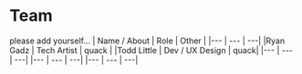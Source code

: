 # Team
please add yourself...
| Name / About | Role  | Other |
|--- | --- | ---|
|Ryan Gadz | Tech Artist | quack  |
|Todd Little | Dev / UX Design | quack|
|--- | --- | ---|
|--- | --- | ---|
|--- | --- | ---|
